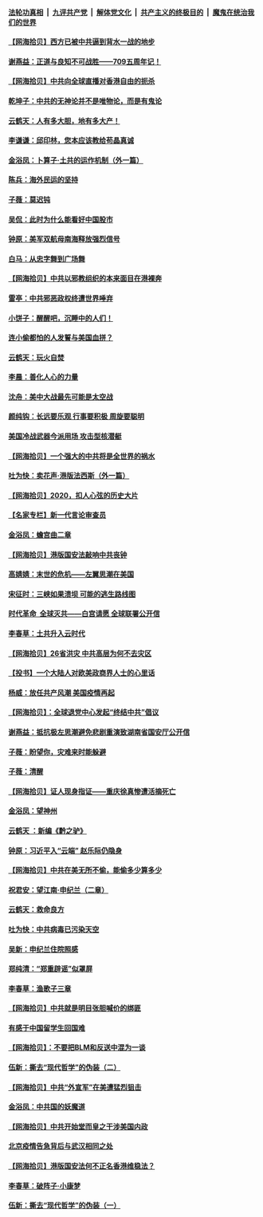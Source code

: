 ####  [法轮功真相](../../../../basic/blob/master/README.md?t=07081302) &nbsp;|&nbsp; [九评共产党](../../../../9ping.md/blob/master/README.md?t=07081302) &nbsp;|&nbsp; [解体党文化](../../../../jtdwh.md/blob/master/README.md?t=07081302)  &nbsp;|&nbsp; [共产主义的终极目的](../../../../gczydzjmd.md/blob/master/README.md?t=07081302) &nbsp;|&nbsp; [魔鬼在统治我们的世界](../../../../mgztzwmdsj.md/blob/master/README.md?t=07081302) 

#### [【网海拾贝】西方已被中共逼到背水一战的地步](../pages/nsc993/n12240176.md?t=07081302) 

#### [谢燕益：正道与良知不可战胜——709五周年记！](../pages/nsc993/n12239775.md?t=07081302) 

#### [【网海拾贝】中共向全球直播对香港自由的扼杀](../pages/nsc993/n12239675.md?t=07081302) 

#### [乾坤子：中共的无神论并不是唯物论，而是有鬼论](../pages/nsc993/n12235337.md?t=07081302) 

#### [云鹤天：人有多大胆，地有多大产！](../pages/nsc993/n12235180.md?t=07081302) 

#### [李谦谦：邱印林，您本应该教给苟晶真诚](../pages/nsc993/n12235016.md?t=07081302) 

#### [金浴凤：卜算子·土共的运作机制（外一篇）](../pages/nsc993/n12234986.md?t=07081302) 

#### [陈兵：海外民运的坚持](../pages/nsc993/n12234976.md?t=07081302) 

#### [子薇：莫迟钝](../pages/nsc993/n12234945.md?t=07081302) 

#### [吴侃：此时为什么能看好中国股市](../pages/nsc993/n12234791.md?t=07081302) 

#### [钟原：美军双航母南海释放强烈信号](../pages/nsc993/n12234757.md?t=07081302) 

#### [白马：从忠字舞到广场舞](../pages/nsc993/n12233793.md?t=07081302) 

#### [【网海拾贝】中共以邪教组织的本来面目在港裸奔](../pages/nsc993/n12233705.md?t=07081302) 

#### [雷亭：中共邪恶政权终遭世界唾弃](../pages/nsc993/n12233527.md?t=07081302) 

#### [小饼子：醒醒吧，沉睡中的人们！](../pages/nsc993/n12233462.md?t=07081302) 

#### [连小偷都怕的人发誓与美国血拼？](../pages/nsc993/n12233384.md?t=07081302) 

#### [云鹤天：玩火自焚](../pages/nsc993/n12233200.md?t=07081302) 

#### [李晨：善化人心的力量](../pages/nsc993/n12232209.md?t=07081302) 

#### [沈舟：美中大战最先可能是太空战](../pages/nsc993/n12232144.md?t=07081302) 

#### [颜纯钩：长远要乐观 行事要积极 周旋要聪明](../pages/nsc993/n12231992.md?t=07081302) 

#### [美国冷战武器今派用场 攻击型核潜艇](../pages/nsc993/n12231191.md?t=07081302) 

#### [【网海拾贝】一个强大的中共将是全世界的祸水](../pages/nsc993/n12231562.md?t=07081302) 

#### [吐为快：卖花声‧港版法西斯（外一篇）](../pages/nsc993/n12229898.md?t=07081302) 

#### [【网海拾贝】2020，扣人心弦的历史大片](../pages/nsc993/n12229171.md?t=07081302) 

#### [【名家专栏】新一代言论审查员](../pages/nsc993/n12227794.md?t=07081302) 

#### [金浴凤：蟾宫曲二章](../pages/nsc993/n12228984.md?t=07081302) 

#### [【网海拾贝】港版国安法敲响中共丧钟](../pages/nsc993/n12226956.md?t=07081302) 

#### [高婧婧：末世的危机——左翼思潮在美国](../pages/nsc993/n12226818.md?t=07081302) 

#### [宋征时：三峡如果溃坝 可能的逃生路线图](../pages/nsc993/n12226226.md?t=07081302) 

#### [时代革命  全球灭共——白宫请愿 全球联署公开信](../pages/nsc993/n12226179.md?t=07081302) 

#### [李春草：土共升入云时代](../pages/nsc993/n12223920.md?t=07081302) 

#### [【网海拾贝】26省洪灾 中共高层为何不去灾区](../pages/nsc993/n12223360.md?t=07081302) 

#### [【投书】一个大陆人对欧美政商界人士的心里话](../pages/nsc993/n12221489.md?t=07081302) 

#### [杨威：放任共产风潮 美国疫情再起](../pages/nsc993/n12220695.md?t=07081302) 

#### [【网海拾贝】：全球退党中心发起“终结中共”倡议](../pages/nsc993/n12220970.md?t=07081302) 

#### [谢燕益：抵抗极左思潮避免悲剧重演致湖南省国安厅公开信](../pages/nsc993/n12218887.md?t=07081302) 

#### [子薇：盼望你，灾难来时能躲避](../pages/nsc993/n12218425.md?t=07081302) 

#### [子薇：清醒](../pages/nsc993/n12218396.md?t=07081302) 

#### [【网海拾贝】证人现身指证——重庆徐真惨遭活摘死亡](../pages/nsc993/n12218278.md?t=07081302) 

#### [金浴凤：望神州](../pages/nsc993/n12218049.md?t=07081302) 

#### [云鹤天 ：新编《黔之驴》](../pages/nsc993/n12218038.md?t=07081302) 

#### [钟原：习近平入“云端” 赵乐际仍隐身](../pages/nsc993/n12217720.md?t=07081302) 

#### [【网海拾贝】中共在美无所不偷，能偷多少算多少](../pages/nsc993/n12216875.md?t=07081302) 

#### [祝君安：望江南·申纪兰（二章）](../pages/nsc993/n12216556.md?t=07081302) 

#### [云鹤天：救命良方](../pages/nsc993/n12216543.md?t=07081302) 

#### [吐为快：中共病毒已污染天空](../pages/nsc993/n12215786.md?t=07081302) 

#### [吴新：申纪兰住院照感](../pages/nsc993/n12215730.md?t=07081302) 

#### [郑纯清：“郑重辟谣”似罩屏](../pages/nsc993/n12215700.md?t=07081302) 

#### [李春草：渔歌子三章](../pages/nsc993/n12215653.md?t=07081302) 

#### [【网海拾贝】中共就是明目张胆喊价的绑匪](../pages/nsc993/n12215381.md?t=07081302) 

#### [有感于中国留学生回国难](../pages/nsc993/n12212960.md?t=07081302) 

#### [【网海拾贝】：不要把BLM和反送中混为一谈](../pages/nsc993/n12213076.md?t=07081302) 

#### [伍新：撕去“现代哲学”的伪装（二）](../pages/nsc993/n12211310.md?t=07081302) 

#### [【网海拾贝】中共“外宣军”在美遭猛烈狙击](../pages/nsc993/n12211190.md?t=07081302) 

#### [金浴凤：中共国的妖魔道](../pages/nsc993/n12208163.md?t=07081302) 

#### [【网海拾贝】中共开始堂而皇之干涉美国内政](../pages/nsc993/n12205646.md?t=07081302) 

#### [北京疫情告急背后与武汉相同之处](../pages/nsc993/n12201610.md?t=07081302) 

#### [【网海拾贝】港版国安法何不正名香港维稳法？](../pages/nsc993/n12203675.md?t=07081302) 

#### [李春草：破阵子·小康梦](../pages/nsc993/n12202996.md?t=07081302) 

#### [伍新：撕去“现代哲学”的伪装（一）](../pages/nsc993/n12202666.md?t=07081302) 


